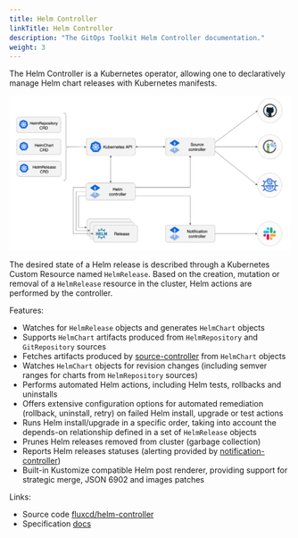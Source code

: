 ```yaml
---
title: Helm Controller
linkTitle: Helm Controller
description: "The GitOps Toolkit Helm Controller documentation."
weight: 3
---
```


The Helm Controller is a Kubernetes operator, allowing one to declaratively manage Helm chart
releases with Kubernetes manifests.

![](/img/helm-controller.png)

The desired state of a Helm release is described through a Kubernetes Custom Resource named `HelmRelease`.
Based on the creation, mutation or removal of a `HelmRelease` resource in the cluster,
Helm actions are performed by the controller.

Features:

- Watches for `HelmRelease` objects and generates `HelmChart` objects
- Supports `HelmChart` artifacts produced from `HelmRepository` and `GitRepository` sources
- Fetches artifacts produced by [source-controller](../source/_index.md) from `HelmChart` objects
- Watches `HelmChart` objects for revision changes (including semver ranges for charts from `HelmRepository` sources)
- Performs automated Helm actions, including Helm tests, rollbacks and uninstalls
- Offers extensive configuration options for automated remediation (rollback, uninstall, retry) on failed Helm install, upgrade or test actions
- Runs Helm install/upgrade in a specific order, taking into account the depends-on relationship defined in a set of `HelmRelease` objects
- Prunes Helm releases removed from cluster (garbage collection) 
- Reports Helm releases statuses (alerting provided by [notification-controller](../notification/_index.md))
- Built-in Kustomize compatible Helm post renderer, providing support for strategic merge, JSON 6902 and images patches

Links:

- Source code [fluxcd/helm-controller](https://github.com/fluxcd/helm-controller)
- Specification [docs](https://github.com/fluxcd/helm-controller/tree/main/docs/spec)
